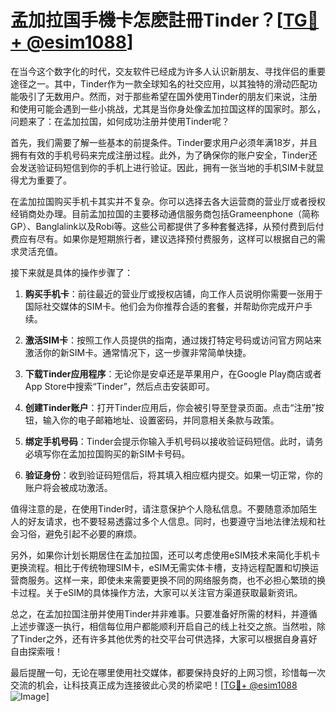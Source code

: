 # 孟加拉国手機卡怎麽註冊Tinder？[[TG💪+ @esim1088](https://t.me/s/esim1088)]

在当今这个数字化的时代，交友软件已经成为许多人认识新朋友、寻找伴侣的重要途径之一。其中，Tinder作为一款全球知名的社交应用，以其独特的滑动匹配功能吸引了无数用户。然而，对于那些希望在国外使用Tinder的朋友们来说，注册和使用可能会遇到一些小挑战，尤其是当你身处像孟加拉国这样的国家时。那么，问题来了：在孟加拉国，如何成功注册并使用Tinder呢？

首先，我们需要了解一些基本的前提条件。Tinder要求用户必须年满18岁，并且拥有有效的手机号码来完成注册过程。此外，为了确保你的账户安全，Tinder还会发送验证码短信到你的手机上进行验证。因此，拥有一张当地的手机SIM卡就显得尤为重要了。

在孟加拉国购买手机卡其实并不复杂。你可以选择去各大运营商的营业厅或者授权经销商处办理。目前孟加拉国的主要移动通信服务商包括Grameenphone（简称GP）、Banglalink以及Robi等。这些公司都提供了多种套餐选择，从预付费到后付费应有尽有。如果你是短期旅行者，建议选择预付费服务，这样可以根据自己的需求灵活充值。

接下来就是具体的操作步骤了：

1. **购买手机卡**：前往最近的营业厅或授权店铺，向工作人员说明你需要一张用于国际社交媒体的SIM卡。他们会为你推荐合适的套餐，并帮助你完成开户手续。
   
2. **激活SIM卡**：按照工作人员提供的指南，通过拨打特定号码或访问官方网站来激活你的新SIM卡。通常情况下，这一步骤非常简单快捷。

3. **下载Tinder应用程序**：无论你是安卓还是苹果用户，在Google Play商店或者App Store中搜索“Tinder”，然后点击安装即可。

4. **创建Tinder账户**：打开Tinder应用后，你会被引导至登录页面。点击“注册”按钮，输入你的电子邮箱地址、设置密码，并同意相关条款与政策。

5. **绑定手机号码**：Tinder会提示你输入手机号码以接收验证码短信。此时，请务必填写你在孟加拉国购买的新SIM卡号码。

6. **验证身份**：收到验证码短信后，将其填入相应框内提交。如果一切正常，你的账户将会被成功激活。

值得注意的是，在使用Tinder时，请注意保护个人隐私信息。不要随意添加陌生人的好友请求，也不要轻易透露过多个人信息。同时，也要遵守当地法律法规和社会习俗，避免引起不必要的麻烦。

另外，如果你计划长期居住在孟加拉国，还可以考虑使用eSIM技术来简化手机卡更换流程。相比于传统物理SIM卡，eSIM无需实体卡槽，支持远程配置和切换运营商服务。这样一来，即使未来需要更换不同的网络服务商，也不必担心繁琐的换卡过程。关于eSIM的具体操作方法，大家可以关注官方渠道获取最新资讯。

总之，在孟加拉国注册并使用Tinder并非难事。只要准备好所需的材料，并遵循上述步骤逐一执行，相信每位用户都能顺利开启自己的线上社交之旅。当然啦，除了Tinder之外，还有许多其他优秀的社交平台可供选择，大家可以根据自身喜好自由探索哦！

最后提醒一句，无论在哪里使用社交媒体，都要保持良好的上网习惯，珍惜每一次交流的机会，让科技真正成为连接彼此心灵的桥梁吧！[[TG💪+ @esim1088](https://t.me/s/esim1088) ![Image](https://i.postimg.cc/4NQfJmqS/Snipaste-2025-05-13-00-14-12.png)]